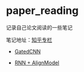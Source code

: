 # paper_reading

记录自己论文阅读的一些笔记

笔记地址：[知乎专栏](https://www.zhihu.com/column/c_1243486615735054336)

- [GatedCNN](https://github.com/leonhoou/paper_reading/blob/master/Language%20Modeling%20with%20Gated%20Convolutional%20Networks.pdf)

- [RNN + AlignModel](https://github.com/leonhoou/paper_reading/blob/master/Neural%20Machine%20Translation%20by%20Jointly%20Learning%20to%20Align%20and%20Translate.pdf)

